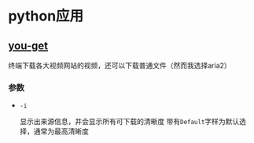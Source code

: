 # python应用

## [you-get](https://github.com/soimort/you-get/wiki/中文说明)

终端下载各大视频网站的视频，还可以下载普通文件（然而我选择aria2）

### 参数

* `-i`

  显示出来源信息，并会显示所有可下载的清晰度 带有`Default`字样为默认选择，通常为最高清晰度

